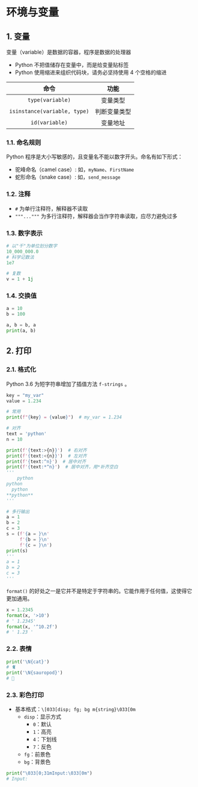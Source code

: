 # 环境与变量

## 1. 变量

变量（variable）是数据的容器，程序是数据的处理器

- Python 不把值储存在变量中，而是给变量贴标签
- Python 使用缩进来组织代码块，请务必坚持使用 4 个空格的缩进

|             命令             |     功能     |
| :--------------------------: | :----------: |
|       `type(variable)`       |   变量类型   |
| `isinstance(variable, type)` | 判断变量类型 |
|        `id(variable)`        |   变量地址   |

### 1.1. 命名规则

Python 程序是大小写敏感的，且变量名不能以数字开头。命名有如下形式：

- 驼峰命名（camel case）: 如，`myName`、`FirstName`
- 蛇形命名（snake case）: 如，`send_message`

### 1.2. 注释

- `#` 为单行注释符，解释器不读取
- `"""..."""` 为多行注释符，解释器会当作字符串读取，应尽力避免过多

### 1.3. 数字表示

```python
# 以"千"为单位划分数字
10_000_000.0
# 科学记数法
1e7

# 复数
v = 1 + 1j
```

### 1.4. 交换值

```python
a = 10
b = 100

a, b = b, a
print(a, b)
```

## 2. 打印

### 2.1. 格式化

Python 3.6 为短字符串增加了插值方法 `f-strings` 。

```python
key = "my_var"
value = 1.234

# 常用
print(f"{key} = {value}")  # my_var = 1.234

# 对齐
text = 'python'
n = 10

print(f'{text:>{n}}')  # 右对齐
print(f'{text:<{n}}')  # 左对齐
print(f'{text:^n}')  # 居中对齐
print(f'{text:*^n}')  # 居中对齐，用*补齐空白
'''
    python
python
  python
**python**
'''

# 多行输出
a = 1
b = 2
c = 3
s = (f'{a = }\n'
     f'{b = }\n'
     f'{c = }\n')
print(s)
'''
a = 1
b = 2
c = 3
'''
```

`format()` 的好处之一是它并不是特定于字符串的。它能作用于任何值，这使得它更加通用。

```python
x = 1.2345
format(x, '>10')
# ' 1.2345'
format(x, '^10.2f')
# ' 1.23 '
```

### 2.2. 表情

```python
print('\N{cat}')
# 🐈
print('\N{sauropod}')
# 🦕
```

### 2.3. 彩色打印

- 基本格式：`\[033[disp; fg; bg m{string}\033[0m`
  - `disp`：显示方式
    - `0`：默认
    - `1`：高亮
    - `4`：下划线
    - `7`：反色
  - `fg`：前景色
  - `bg`：背景色

```python
print("\033[0;31mInput:\033[0m")
# Input:
```
